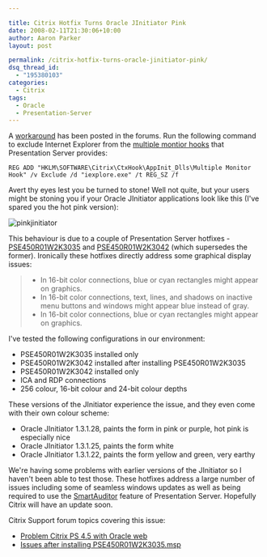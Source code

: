 ```yaml
---

title: Citrix Hotfix Turns Oracle JInitiator Pink
date: 2008-02-11T21:30:06+10:00
author: Aaron Parker
layout: post

permalink: /citrix-hotfix-turns-oracle-jinitiator-pink/
dsq_thread_id:
  - "195380103"
categories:
  - Citrix
tags:
  - Oracle
  - Presentation-Server
---
```

A [workaround](http://support.citrix.com/forums/thread.jspa?forumID=137&threadID=98610&messageID=698788&start=0&#698788) has been posted in the forums. Run the following command to exclude Internet Explorer from the [multiple montior hooks](http://support.citrix.com/article/CTX110301) that Presentation Server provides:
  
`REG ADD "HKLM\SOFTWARE\Citrix\CtxHook\AppInit_Dlls\Multiple Monitor Hook" /v Exclude /d "iexplore.exe" /t REG_SZ /f`

Avert thy eyes lest you be turned to stone! Well not quite, but your users might be stoning you if your Oracle JInitiator applications look like this (I've spared you the hot pink version):

![pinkjinitiator]({{site.baseurl}}/media/2008/02/pinkjinitiator.png)

This behaviour is due to a couple of Presentation Server hotfixes - [PSE450R01W2K3035](http://support.citrix.com/article/CTX115275) and [PSE450R01W2K3042](http://support.citrix.com/article/CTX115629) (which supersedes the former). Ironically these hotfixes directly address some graphical display issues:

>   * In 16-bit color connections, blue or cyan rectangles might appear on graphics.
>   * In 16-bit color connections, text, lines, and shadows on inactive menu buttons and windows might appear blue instead of gray.
>   * In 16-bit color connections, blue or cyan rectangles might appear on graphics.

I've tested the following configurations in our environment:

* PSE450R01W2K3035 installed only
* PSE450R01W2K3042 installed after installing PSE450R01W2K3035
* PSE450R01W2K3042 installed only
* ICA and RDP connections
* 256 colour, 16-bit colour and 24-bit colour depths

These versions of the JInitiator experience the issue, and they even come with their own colour scheme:

* Oracle JInitiator 1.3.1.28, paints the form in pink or purple, hot pink is especially nice
* Oracle JInitiator 1.3.1.25, paints the form white
* Oracle JInitiator 1.3.1.22, paints the form yellow and green, very earthy

We're having some problems with earlier versions of the JInitiator so I haven't been able to test those. These hotfixes address a large number of issues including some of seamless windows updates as well as being required to use the [SmartAuditor](http://www.citrix.com/English/ps2/products/subfeature.asp?contentID=682169) feature of Presentation Server. Hopefully Citrix will have an update soon.

Citrix Support forum topics covering this issue:

* [Problem Citrix PS 4.5 with Oracle web](http://support.citrix.com/forums/thread.jspa?forumID=137&threadID=98610&tstart=0)
* [Issues after installing PSE450R01W2K3035.msp](http://support.citrix.com/forums/thread.jspa?forumID=137&threadID=97365&tstart=0)
